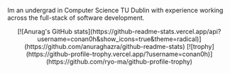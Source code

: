 Im an undergrad in Computer Science TU Dublin with experience working across the full-stack of software development. 
<p align="center">
[![Anurag's GitHub stats](https://github-readme-stats.vercel.app/api?username=conan0h&show_icons=true&theme=radical)](https://github.com/anuraghazra/github-readme-stats)
[![trophy](https://github-profile-trophy.vercel.app/?username=conan0h)](https://github.com/ryo-ma/github-profile-trophy)
</p>
